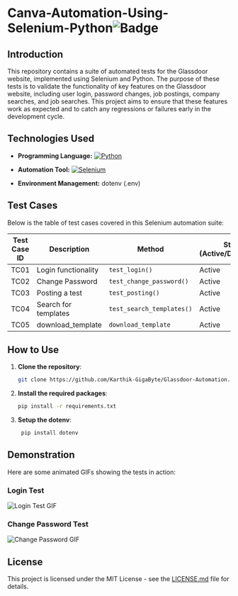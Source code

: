 # Canva-Automation-Using-Selenium-Python![Badge](https://img.shields.io/badge/Selenium-Testing-1FDD0A)

## Introduction

This repository contains a suite of automated tests for the Glassdoor website, implemented using Selenium and Python. The purpose of these tests is to validate the functionality of key features on the Glassdoor website, including user login, password changes, job postings, company searches, and job searches. This project aims to ensure that these features work as expected and to catch any regressions or failures early in the development cycle.

## Technologies Used


- **Programming Language:**    [![Python](https://img.shields.io/badge/Python-100000?style=plastic&logo=Python&logoColor=white&labelColor=0F0312&color=black)](https://github.com/Karthik-GigaByte/Glassdoor-Automation)
  
- **Automation Tool:**    [![Selenium](https://img.shields.io/badge/Selenium-100000?style=plastic&logo=Selenium&logoColor=white&labelColor=43DD0F&color=black)](https://github.com/Karthik-GigaByte/Glassdoor-Automation)
  
- **Environment Management:** dotenv (.env)

## Test Cases

Below is the table of test cases covered in this Selenium automation suite:

| Test Case ID | Description          | Method                     | Status (Active/Deprecated) |Status                     |
|--------------|----------------------|----------------------------|----------------------------|---------------------------|
| TC01         | Login functionality  | `test_login()`             | Active                     | Pass                      |
| TC02         | Change Password      | `test_change_password()`   | Active                     | Pass                      |
| TC03         | Posting a test       | `test_posting()`           | Active                     | Pass                      |
| TC04         | Search for templates | `test_search_templates()`  | Active                     | Pass                      |
| TC05         | download_template    | `download_template`        | Active                     | Pass                      |

## How to Use

1. **Clone the repository**:
    ```bash
    git clone https://github.com/Karthik-GigaByte/Glassdoor-Automation.git
    ```

2. **Install the required packages**:
    ```bash
    pip install -r requirements.txt
    ```

3. **Setup the dotenv**:
    ```bash
     pip install dotenv
    ```
    
## Demonstration

Here are some animated GIFs showing the tests in action:

### Login Test

![Login Test GIF](path_to_your_gif/login_test.gif)

### Change Password Test

![Change Password GIF](path_to_your_gif/change_password_test.gif)


## License

This project is licensed under the MIT License - see the [LICENSE.md](LICENSE.md) file for details.
  
